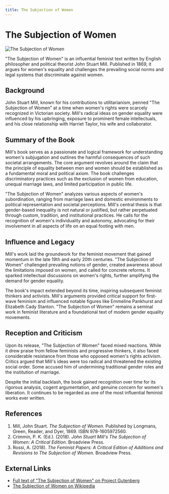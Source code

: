 ```yaml
---
title: The Subjection of Women
---
```

# The Subjection of Women

![The Subjection of Women](https://upload.wikimedia.org/wikipedia/commons/thumb/7/79/Title_Page_Mill_Subjection_of_Women_1869.jpg/220px-Title_Page_Mill_Subjection_of_Women_1869.jpg)

"The Subjection of Women" is an influential feminist text written by English philosopher and political theorist John Stuart Mill. Published in 1869, it argues for women's equality and challenges the prevailing social norms and legal systems that discriminate against women.

## Background

John Stuart Mill, known for his contributions to utilitarianism, penned "The Subjection of Women" at a time when women's rights were scarcely recognized in Victorian society. Mill's radical ideas on gender equality were influenced by his upbringing, exposure to prominent female intellectuals, and his close relationship with Harriet Taylor, his wife and collaborator.

## Summary of the Book

Mill's book serves as a passionate and logical framework for understanding women's subjugation and outlines the harmful consequences of such societal arrangements. The core argument revolves around the claim that the principle of equality between men and women should be established as a fundamental moral and political axiom. The book challenges discriminatory practices such as the exclusion of women from education, unequal marriage laws, and limited participation in public life.

"The Subjection of Women" analyzes various aspects of women's subordination, ranging from marriage laws and domestic environments to political representation and societal perceptions. Mill's central thesis is that gender-based inequality is not natural or justified, but rather perpetuated through custom, tradition, and institutional practices. He calls for the recognition of women's individuality and autonomy, advocating for their involvement in all aspects of life on an equal footing with men.

## Influence and Legacy

Mill's work laid the groundwork for the feminist movement that gained momentum in the late 19th and early 20th centuries. "The Subjection of Women" challenged prevailing notions of gender, created awareness about the limitations imposed on women, and called for concrete reforms. It sparked intellectual discussions on women's rights, further amplifying the demand for gender equality.

The book's impact extended beyond its time, inspiring subsequent feminist thinkers and activists. Mill's arguments provided critical support for first-wave feminism and influenced notable figures like Emmeline Pankhurst and Elizabeth Cady Stanton. "The Subjection of Women" remains a seminal work in feminist literature and a foundational text of modern gender equality movements.

## Reception and Criticism

Upon its release, "The Subjection of Women" faced mixed reactions. While it drew praise from fellow feminists and progressive thinkers, it also faced considerable resistance from those who opposed women's rights activism. Critics argued that Mill's ideas were too radical and threatened the existing social order. Some accused him of undermining traditional gender roles and the institution of marriage.

Despite the initial backlash, the book gained recognition over time for its rigorous analysis, cogent argumentation, and genuine concern for women's liberation. It continues to be regarded as one of the most influential feminist works ever written.

## References

1. Mill, John Stuart. *The Subjection of Women*. Published by Longmans, Green, Reader, and Dyer, 1869. ISBN 978-1605972560.
2. Crimmin, P. K. (Ed.). (2018). *John Stuart Mill's The Subjection of Women: A Critical Edition*. Broadview Press.
3. Rossi, A. (2018). *The Feminist Papers: A Critical Edition of Additions and Revisions to The Subjection of Women*. Broadview Press.

## External Links

- [Full text of "The Subjection of Women" on Project Gutenberg](https://www.gutenberg.org/files/2708/2708-h/2708-h.htm)
- [The Subjection of Women on Wikipedia](https://en.wikipedia.org/wiki/The_Subjection_of_Women)